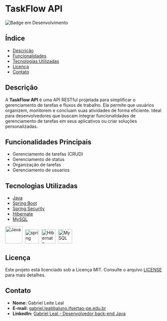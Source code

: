 # TaskFlow API

![Badge em Desenvolvimento](https://img.shields.io/badge/Status-Em%20Desenvolvimento-yellow)

## Índice

- [Descrição](#descri%C3%A7%C3%A3o)
- [Funcionalidades](#funcionalidades-principais)
- [Tecnologias Utilizadas](#tecnologias-utilizadas)
- [Licença](#licen%C3%A7a)
- [Contato](#contato)

## Descrição

A **TaskFlow API** é uma API RESTful projetada para simplificar o gerenciamento de tarefas e fluxos de trabalho. Ela permite que usuários
organizem, monitorem e concluam suas atividades de forma eficiente. Ideal para desenvolvedores que buscam integrar funcionalidades de gerenciamento de tarefas em seus aplicativos ou criar soluções personalizadas.

## Funcionalidades Principais

- Gerenciamento de tarefas (CRUD)
- Gerenciamento de status
- Organização de tarefas
- Gerenciamento de usuarios

## Tecnologias Utilizadas

- [Java](https://www.java.com/pt-BR/)
- [Spring Boot](https://spring.io/projects/spring-boot)
- [Spring Security](https://spring.io/projects/spring-security)
- [Hibernate](https://hibernate.org)
- [MySQL](https://www.mysql.com)

<p>
  <img src ="https://cdn.jsdelivr.net/gh/devicons/devicon@latest/icons/java/java-original-wordmark.svg" title="Java" alt="Java" width="55" height="55"/>&nbsp;
  <img src="https://cdn.jsdelivr.net/gh/devicons/devicon@latest/icons/spring/spring-original.svg" title="Spring" alt="spring" width="45" height="45"/>&nbsp;
  <img src="https://cdn.jsdelivr.net/gh/devicons/devicon@latest/icons/hibernate/hibernate-original.svg" title="Hibernate" alt="Hibernate" width="45" height="45"/>&nbsp;
  <img src ="https://cdn.jsdelivr.net/gh/devicons/devicon@latest/icons/mysql/mysql-original.svg" title="MySQL" alt="MySQL" width="45" height="45"/>&nbsp;
</p>

## Licença

Este projeto está licenciado sob a Licença MIT. Consulte o arquivo [LICENSE](LICENSE) para mais detalhes.

## Contato

- **Nome:** Gabriel Leite Leal
- **E-mail:** [gabriel.leal@aluno.ifsertao-pe.edu.br](mailto:gabriel.leal@aluno.ifsertao-pe.edu.br)
- **LinkedIn:** [Gabriel Leal - Desenvolvedor back-end Java](https://www.linkedin.com/in/gabrielleiteleal/)
